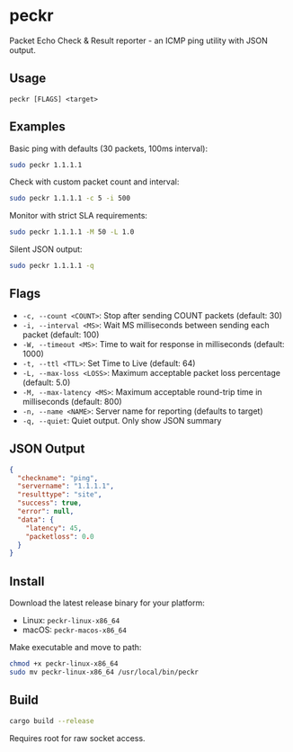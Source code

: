 # peckr

Packet Echo Check & Result reporter - an ICMP ping utility with JSON output.

## Usage

```
peckr [FLAGS] <target>
```

## Examples

Basic ping with defaults (30 packets, 100ms interval):
```bash
sudo peckr 1.1.1.1
```

Check with custom packet count and interval:
```bash
sudo peckr 1.1.1.1 -c 5 -i 500
```

Monitor with strict SLA requirements:
```bash
sudo peckr 1.1.1.1 -M 50 -L 1.0
```

Silent JSON output:
```bash
sudo peckr 1.1.1.1 -q
```

## Flags

- `-c, --count <COUNT>`: Stop after sending COUNT packets (default: 30)
- `-i, --interval <MS>`: Wait MS milliseconds between sending each packet (default: 100)
- `-W, --timeout <MS>`: Time to wait for response in milliseconds (default: 1000)
- `-t, --ttl <TTL>`: Set Time to Live (default: 64)
- `-L, --max-loss <LOSS>`: Maximum acceptable packet loss percentage (default: 5.0)
- `-M, --max-latency <MS>`: Maximum acceptable round-trip time in milliseconds (default: 800)
- `-n, --name <NAME>`: Server name for reporting (defaults to target)
- `-q, --quiet`: Quiet output. Only show JSON summary

## JSON Output

```json
{
  "checkname": "ping",
  "servername": "1.1.1.1",
  "resulttype": "site",
  "success": true,
  "error": null,
  "data": {
    "latency": 45,
    "packetloss": 0.0
  }
}
```

## Install

Download the latest release binary for your platform:
- Linux: `peckr-linux-x86_64`
- macOS: `peckr-macos-x86_64`

Make executable and move to path:
```bash
chmod +x peckr-linux-x86_64
sudo mv peckr-linux-x86_64 /usr/local/bin/peckr
```

## Build

```bash
cargo build --release
```

Requires root for raw socket access.
